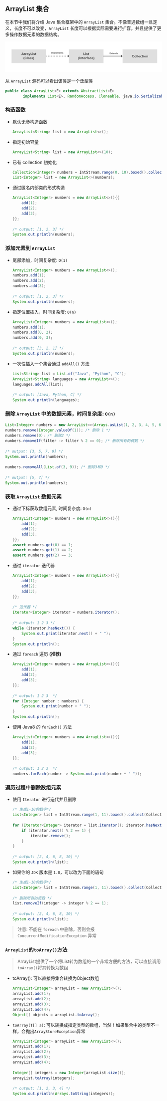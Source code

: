 ## ArrayList 集合
在本节中我们将介绍 Java 集合框架中的 `ArrayList` 集合。不像普通数组一旦定义，长度不可以改变，`ArrayList` 长度可以根据实际需要进行扩容。并且提供了更多操作数据元素的数据结构。

![ArrayList](../images/ArrayList.png)

从 `ArrayList` 源码可以看出该类是一个泛型类
``` java
public class ArrayList<E> extends AbstractList<E>
        implements List<E>, RandomAccess, Cloneable, java.io.Serializable
```

### 构造函数
* 默认无参构造函数
    ``` java
    ArrayList<String> list = new ArrayList<>();
    ```

* 指定初始容量
    ``` java
    ArrayList<String> list = new ArrayList<>(10);
    ```

* 已有 collection 初始化
    ``` java
    Collection<Integer> numbers = IntStream.range(0, 10).boxed().collect(Collectors.toSet());
    List<Integer> list = new ArrayList<>(numbers);
    ```
* 通过匿名内部类的形式构造
    ``` java
    ArrayList<Integer> numbers = new ArrayList<>(){{
        add(1);
        add(2);
        add(3);
    }};

    /* output: [1, 2, 3] */
    System.out.println(numbers);
    ```

### 添加元素到 `ArrayList`

* 尾部添加，时间复杂度: `O(1)`
    ``` java
    ArrayList<Integer> numbers = new ArrayList<>();
    numbers.add(1);
    numbers.add(2);
    numbers.add(3);

    /* output: [1, 2, 3] */
    System.out.println(numbers);
    ```

* 指定位置插入，时间复杂度: `O(n)`
    ``` java
    ArrayList<Integer> numbers = new ArrayList<>();
    numbers.add(1);
    numbers.add(0, 2);
    numbers.add(0, 3);

    /* output: [3, 2, 1] */
    System.out.println(numbers);
    ````

* 一次性插入一个集合通过 `addAll()` 方法
    ``` java
    List<String> list = List.of("Java", "Python", "C");
    ArrayList<String> languages = new ArrayList<>();
    languages.addAll(list);

    /* output: [Java, Python, C] */
    System.out.println(languages);
    ```

### 删除 `ArrayList` 中的数据元素，时间复杂度: `O(n)`
``` java
List<Integer> numbers = new ArrayList<>(Arrays.asList(1, 2, 3, 4, 5, 6, 7, 8, 9, 10));
numbers.remove(Integer.valueOf(1)); /* 删除 1 */
numbers.remove(0); /* 删除2 */
numbers.removeIf(filter -> filter % 2 == 0); /* 删除所有的偶数 */

/* output: [3, 5, 7, 9] */
System.out.println(numbers);

numbers.removeAll(List.of(3, 9)); /* 删除3和9 */

/* output: [5, 7] */
System.out.println(numbers);
```

### 获取 `ArrayList` 数据元素

* 通过下标获取数组元素, 时间复杂度: `O(n)`
    ``` java
    ArrayList<Integer> numbers = new ArrayList<>(){{
        add(1);
        add(2);
        add(3);
    }};
    assert numbers.get(0) == 1;
    assert numbers.get(1) == 2;
    assert numbers.get(2) == 3;
    ```

* 通过 `iterator` 迭代器
    ``` java
    ArrayList<Integer> numbers = new ArrayList<>(){{
        add(1);
        add(2);
        add(3);
    }};

    /* 迭代器 */
    Iterator<Integer> iterator = numbers.iterator();

    /* output: 1 2 3 */
    while (iterator.hasNext()) {
        System.out.print(iterator.next() + " ");
    }
    System.out.println();
    ```

* 通过 `foreach` 遍历 **(推荐)**
    ``` java
    ArrayList<Integer> numbers = new ArrayList<>(){{
        add(1);
        add(2);
        add(3);
    }};

    /* output: 1 2 3  */
    for (Integer number : numbers) {
        System.out.print(number + " ");
    }
    System.out.println();
    ```

* 使用 Java8 的 `forEach()` 方法
    ``` java
    ArrayList<Integer> numbers = new ArrayList<>(){{
        add(1);
        add(2);
        add(3);
    }};

    /* output: 1 2 3  */
    numbers.forEach(number -> System.out.print(number + " "));
    ```


### 遍历过程中删除数组元素
* 使用 `Iterator` 进行迭代并且删除
    ``` java
    /* 生成1-10的数字*/
    List<Integer> list = IntStream.range(1, 11).boxed().collect(Collectors.toList());

    for (Iterator<Integer> iterator = list.iterator(); iterator.hasNext(); ) {
        if (iterator.next() % 2 == 1) {
            iterator.remove();
        }
    }

    /* output: [2, 4, 6, 8, 10] */
    System.out.println(list);
    ```

* 如果你的 `JDK` 版本是 `1.8`，可以改为下面的语句
    ``` java
    /* 生成1-10的数字*/
    List<Integer> list = IntStream.range(1, 11).boxed().collect(Collectors.toList());

    /* 删除所有的奇数 */
    list.removeIf(integer -> integer % 2 == 1);

    /* output: [2, 4, 6, 8, 10] */
    System.out.println(list);
    ```

> 注意: 不能在 `foreach` 中删除，否则会报 `ConcurrentModificationException` 异常

### `ArrayList`的`toArray()`方法

> ArrayList提供了一个将List转为数组的一个非常方便的方法，可以直接调用`toArray()`将其转换为数组

* toArray(): 可以直接将集合转换为Object数组

    ``` java
    ArrayList<Integer> arrayList = new ArrayList<>();
    arrayList.add(1);
    arrayList.add(2);
    arrayList.add(3);
    arrayList.add(4);
    Object[] objects = arrayList.toArray();
    ```


* `toArray(T[] a)`: 可以转换成指定类型的数组，当然！如果集合中的类型不一样，会抛出`ArrayStoreException`异常

    ```java
    ArrayList<Integer> arrayList = new ArrayList<>();
    arrayList.add(1);
    arrayList.add(2);
    arrayList.add(3);
    arrayList.add(4);

    Integer[] integers = new Integer[arrayList.size()];
    arrayList.toArray(integers);
    
    /* output: [1, 2, 3, 4] */
    System.out.println(Arrays.toString(integers));
    ```
